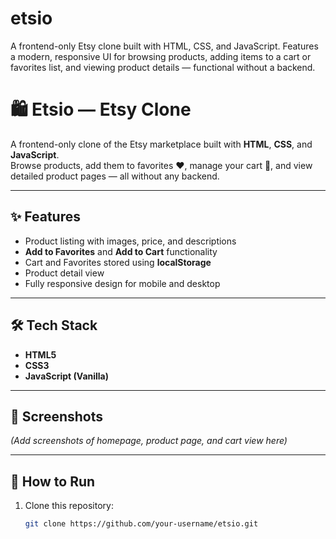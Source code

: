 # etsio
A frontend-only Etsy clone built with HTML, CSS, and JavaScript. Features a modern, responsive UI for browsing products, adding items to a cart or favorites list, and viewing product details — functional without a backend.
# 🛍 Etsio — Etsy Clone
A frontend-only clone of the Etsy marketplace built with **HTML**, **CSS**, and **JavaScript**.  
Browse products, add them to favorites ❤️, manage your cart 🛒, and view detailed product pages — all without any backend.

---

## ✨ Features
- Product listing with images, price, and descriptions
- **Add to Favorites** and **Add to Cart** functionality
- Cart and Favorites stored using **localStorage**
- Product detail view
- Fully responsive design for mobile and desktop

---

## 🛠 Tech Stack
- **HTML5**
- **CSS3**
- **JavaScript (Vanilla)**

---

## 📸 Screenshots
*(Add screenshots of homepage, product page, and cart view here)*

---

## 🚀 How to Run
1. Clone this repository:
   ```bash
   git clone https://github.com/your-username/etsio.git
